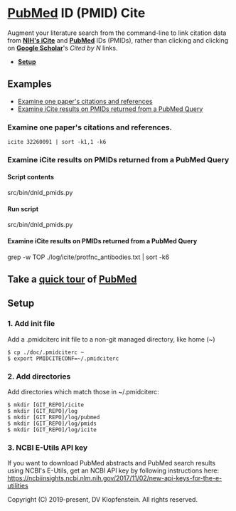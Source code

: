 # [PubMed](https://pubmed.ncbi.nlm.nih.gov) ID (PMID) Cite
Augment your literature search 
from the command-line to link 
citation data from [**NIH's iCite**](https://icite.od.nih.gov)
and [**PubMed**](https://pubmed.ncbi.nlm.nih.gov) IDs (PMIDs),
rather than clicking and clicking on
[**Google Scholar**](https://twitter.com/CT_Bergstrom/status/1170465764832231427)'s
*Cited by N* links.

* [**Setup**](#setup)

## Examples
* [Examine one paper's citations and references]()
* [Examine iCite results on PMIDs returned from a PubMed Query]()

### Examine one paper's citations and references.
`icite 32260091 | sort -k1,1 -k6`

### Examine iCite results on PMIDs returned from a PubMed Query
#### Script contents
src/bin/dnld_pmids.py
#### Run script
src/bin/dnld_pmids.py
#### Examine iCite results on PMIDs returned from a PubMed Query
grep -w TOP ./log/icite/protfnc_antibodies.txt | sort -k6

## Take a [quick tour](https://www.nlm.nih.gov/pubs/techbull/ma20/brief/ma20_pubmed_essentials.html) of [PubMed](https://pubmed.ncbi.nlm.nih.gov) 


## Setup
### 1. Add init file
Add a .pmidciterc init file to a non-git managed directory, like home (~)
```
$ cp ./doc/.pmidciterc ~
$ export PMIDCITECONF=~/.pmidciterc
```

### 2. Add directories
Add directories which match those in ~/.pmidciterc:
```
$ mkdir [GIT_REPO]/icite
$ mkdir [GIT_REPO]/log
$ mkdir [GIT_REPO]/log/pubmed
$ mkdir [GIT_REPO]/log/pmids
$ mkdir [GIT_REPO]/log/icite
```

### 3. NCBI E-Utils API key
If you want to download PubMed abstracts and PubMed search results using NCBI's E-Utils,
get an NCBI API key by following instructions here:
https://ncbiinsights.ncbi.nlm.nih.gov/2017/11/02/new-api-keys-for-the-e-utilities


Copyright (C) 2019-present, DV Klopfenstein. All rights reserved.
